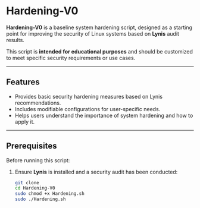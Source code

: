 # Hardening-V0

**Hardening-V0** is a baseline system hardening script, designed as a starting point for improving the security of Linux systems based on **Lynis** audit results. 

This script is **intended for educational purposes** and should be customized to meet specific security requirements or use cases.

---

## Features
- Provides basic security hardening measures based on Lynis recommendations.
- Includes modifiable configurations for user-specific needs.
- Helps users understand the importance of system hardening and how to apply it.

---

## Prerequisites
Before running this script:
1. Ensure **Lynis** is installed and a security audit has been conducted:
   ```bash
   git clone
   cd Hardening-V0
   sudo chmod +x Hardening.sh
   sudo ./Hardening.sh
   
